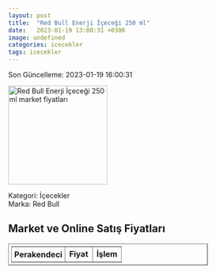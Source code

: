 ```yaml
---
layout: post
title:  "Red Bull Enerji İçeceği 250 ml"
date:   2023-01-19 13:00:31 +0300
image: undefined
categories: icecekler
tags: icecekler
---
```


Son Güncelleme: 2023-01-19 16:00:31

<img src="undefined" width="200" alt="Red Bull Enerji İçeceği 250 ml market fiyatları" />

Kategori: İçecekler
<br />
Marka: Red Bull

<h2>Market ve Online Satış Fiyatları</h2>

<table border="1" style="padding: 5px;width:80%;">
  <tr>
    <td style="padding: 5px;"><strong>Perakendeci</strong></td>
    <td><strong>Fiyat</strong></td>
    <td><strong>İşlem</strong></td>
  </tr>
  
</table>
